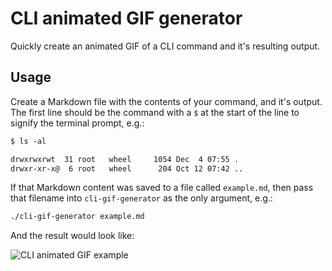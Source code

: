 # CLI animated GIF generator

Quickly create an animated GIF of a CLI command and it's resulting output.

## Usage

Create a Markdown file with the contents of your command, and it's output. The
first line should be the command with a `$` at the start of the line to
signify the terminal prompt, e.g.:

```markdown
$ ls -al

drwxrwxrwt  31 root   wheel     1054 Dec  4 07:55 .
drwxr-xr-x@  6 root   wheel      204 Oct 12 07:42 ..

```

If that Markdown content was saved to a file called `example.md`, then pass
that filename into `cli-gif-generator` as the only argument, e.g.:

```bash
./cli-gif-generator example.md
```

And the result would look like:

![CLI animated GIF example](http://a.gln.io/AHR6rvvSbs.gif)
